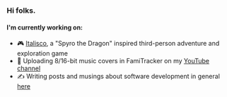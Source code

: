 ### Hi folks.
#### I'm currently working on:
- 🎮 [Italisco](https://herbtaculargames.com/blog), a "Spyro the Dragon" inspired third-person adventure and exploration game
- 🎹 Uploading 8/16-bit music covers in FamiTracker on my [YouTube channel](https://www.youtube.com/user/JonponsVids10)
- ✍️ Writing posts and musings about software development in general [here](https://jonherbst.dev/blog)
